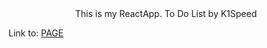 <div align=center>This is my ReactApp. To Do List by K1Speed </div>

Link to: [PAGE](https://konradwcislo.github.io/to-do-app/)


